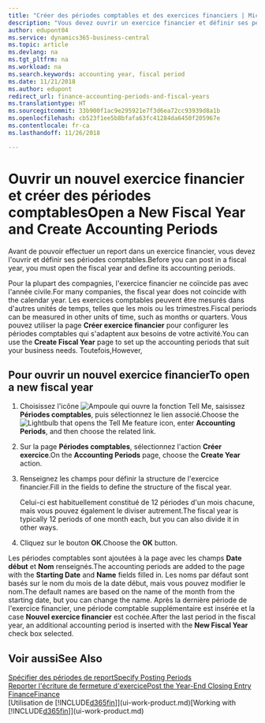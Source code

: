 ```yaml
---
title: "Créer des périodes comptables et des exercices financiers | Microsoft Docs"
description: "Vous devez ouvrir un exercice financier et définir ses périodes comptables avant de pouvoir y effectuer des reports."
author: edupont04
ms.service: dynamics365-business-central
ms.topic: article
ms.devlang: na
ms.tgt_pltfrm: na
ms.workload: na
ms.search.keywords: accounting year, fiscal period
ms.date: 11/21/2018
ms.author: edupont
redirect_url: finance-accounting-periods-and-fiscal-years
ms.translationtype: HT
ms.sourcegitcommit: 33b900f1ac9e295921e7f3d6ea72cc93939d8a1b
ms.openlocfilehash: cb523f1ee5b8bfafa63fc41284da6450f205967e
ms.contentlocale: fr-ca
ms.lasthandoff: 11/26/2018

---
```

# <a name="open-a-new-fiscal-year-and-create-accounting-periods"></a><span data-ttu-id="6b6b7-103">Ouvrir un nouvel exercice financier et créer des périodes comptables</span><span class="sxs-lookup"><span data-stu-id="6b6b7-103">Open a New Fiscal Year and Create Accounting Periods</span></span>
<span data-ttu-id="6b6b7-104">Avant de pouvoir effectuer un report dans un exercice financier, vous devez l'ouvrir et définir ses périodes comptables.</span><span class="sxs-lookup"><span data-stu-id="6b6b7-104">Before you can post in a fiscal year, you must open the fiscal year and define its accounting periods.</span></span>  

<span data-ttu-id="6b6b7-105">Pour la plupart des compagnies, l'exercice financier ne coïncide pas avec l'année civile.</span><span class="sxs-lookup"><span data-stu-id="6b6b7-105">For many companies, the fiscal year does not coincide with the calendar year.</span></span> <span data-ttu-id="6b6b7-106">Les exercices comptables peuvent être mesurés dans d'autres unités de temps, telles que les mois ou les trimestres.</span><span class="sxs-lookup"><span data-stu-id="6b6b7-106">Fiscal periods can be measured in other units of time, such as months or quarters.</span></span> <span data-ttu-id="6b6b7-107">Vous pouvez utiliser la page **Créer exercice financier** pour configurer les périodes comptables qui s'adaptent aux besoins de votre activité.</span><span class="sxs-lookup"><span data-stu-id="6b6b7-107">You can use the **Create Fiscal Year** page to set up the accounting periods that suit your business needs.</span></span> <span data-ttu-id="6b6b7-108">Toutefois,</span><span class="sxs-lookup"><span data-stu-id="6b6b7-108">However,</span></span>   

## <a name="to-open-a-new-fiscal-year"></a><span data-ttu-id="6b6b7-109">Pour ouvrir un nouvel exercice financier</span><span class="sxs-lookup"><span data-stu-id="6b6b7-109">To open a new fiscal year</span></span>
1. <span data-ttu-id="6b6b7-110">Choisissez l'icône ![Ampoule qui ouvre la fonction Tell Me](media/ui-search/search_small.png "Dites-moi ce que vous voulez faire"), saisissez **Périodes comptables**, puis sélectionnez le lien associé.</span><span class="sxs-lookup"><span data-stu-id="6b6b7-110">Choose the ![Lightbulb that opens the Tell Me feature](media/ui-search/search_small.png "Tell me what you want to do") icon, enter **Accounting Periods**, and then choose the related link.</span></span>
2. <span data-ttu-id="6b6b7-111">Sur la page **Périodes comptables**, sélectionnez l'action **Créer exercice**.</span><span class="sxs-lookup"><span data-stu-id="6b6b7-111">On the **Accounting Periods** page, choose the **Create Year** action.</span></span>
3. <span data-ttu-id="6b6b7-112">Renseignez les champs pour définir la structure de l'exercice financier.</span><span class="sxs-lookup"><span data-stu-id="6b6b7-112">Fill in the fields to define the structure of the fiscal year.</span></span>

    <span data-ttu-id="6b6b7-113">Celui-ci est habituellement constitué de 12 périodes d'un mois chacune, mais vous pouvez également le diviser autrement.</span><span class="sxs-lookup"><span data-stu-id="6b6b7-113">The fiscal year is typically 12 periods of one month each, but you can also divide it in other ways.</span></span>
4. <span data-ttu-id="6b6b7-114">Cliquez sur le bouton **OK**.</span><span class="sxs-lookup"><span data-stu-id="6b6b7-114">Choose the **OK** button.</span></span>

<span data-ttu-id="6b6b7-115">Les périodes comptables sont ajoutées à la page avec les champs **Date début** et **Nom** renseignés.</span><span class="sxs-lookup"><span data-stu-id="6b6b7-115">The accounting periods are added to the page with the **Starting Date** and **Name** fields filled in.</span></span> <span data-ttu-id="6b6b7-116">Les noms par défaut sont basés sur le nom du mois de la date début, mais vous pouvez modifier le nom.</span><span class="sxs-lookup"><span data-stu-id="6b6b7-116">The default names are based on the name of the month from the starting date, but you can change the name.</span></span> <span data-ttu-id="6b6b7-117">Après la dernière période de l'exercice financier, une période comptable supplémentaire est insérée et la case **Nouvel exercice financier** est cochée.</span><span class="sxs-lookup"><span data-stu-id="6b6b7-117">After the last period in the fiscal year, an additional accounting period is inserted with the **New Fiscal Year** check box selected.</span></span>  


## <a name="see-also"></a><span data-ttu-id="6b6b7-118">Voir aussi</span><span class="sxs-lookup"><span data-stu-id="6b6b7-118">See Also</span></span>
[<span data-ttu-id="6b6b7-119">Spécifier des périodes de report</span><span class="sxs-lookup"><span data-stu-id="6b6b7-119">Specify Posting Periods</span></span>](finance-how-specify-posting-periods.md)  
[<span data-ttu-id="6b6b7-120">Reporter l'écriture de fermeture d'exercice</span><span class="sxs-lookup"><span data-stu-id="6b6b7-120">Post the Year-End Closing Entry</span></span>](year-how-post-year-end-close-entry.md)  
[<span data-ttu-id="6b6b7-121">Finance</span><span class="sxs-lookup"><span data-stu-id="6b6b7-121">Finance</span></span>](finance.md)  
<span data-ttu-id="6b6b7-122">[Utilisation de [!INCLUDE[d365fin](includes/d365fin_md.md)]](ui-work-product.md)</span><span class="sxs-lookup"><span data-stu-id="6b6b7-122">[Working with [!INCLUDE[d365fin](includes/d365fin_md.md)]](ui-work-product.md)</span></span>


